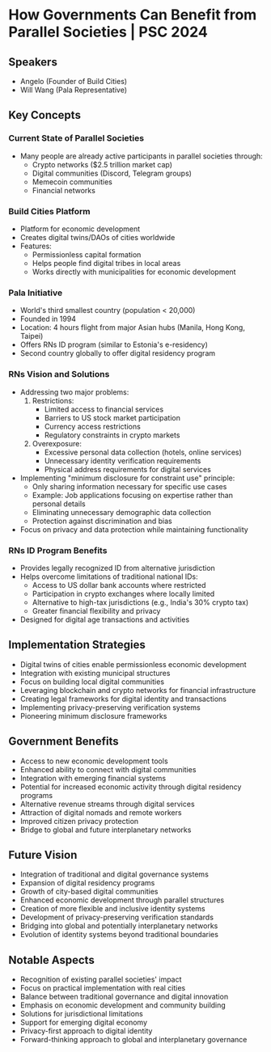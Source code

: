 # How Governments Can Benefit from Parallel Societies | PSC 2024

## Speakers
- Angelo (Founder of Build Cities)
- Will Wang (Pala Representative)

## Key Concepts

### Current State of Parallel Societies
- Many people are already active participants in parallel societies through:
  - Crypto networks ($2.5 trillion market cap)
  - Digital communities (Discord, Telegram groups)
  - Memecoin communities
  - Financial networks

### Build Cities Platform
- Platform for economic development
- Creates digital twins/DAOs of cities worldwide
- Features:
  - Permissionless capital formation
  - Helps people find digital tribes in local areas
  - Works directly with municipalities for economic development

### Pala Initiative
- World's third smallest country (population < 20,000)
- Founded in 1994
- Location: 4 hours flight from major Asian hubs (Manila, Hong Kong, Taipei)
- Offers RNs ID program (similar to Estonia's e-residency)
- Second country globally to offer digital residency program

### RNs Vision and Solutions
- Addressing two major problems:
  1. Restrictions:
     - Limited access to financial services
     - Barriers to US stock market participation
     - Currency access restrictions
     - Regulatory constraints in crypto markets
  2. Overexposure:
     - Excessive personal data collection (hotels, online services)
     - Unnecessary identity verification requirements
     - Physical address requirements for digital services
- Implementing "minimum disclosure for constraint use" principle:
  - Only sharing information necessary for specific use cases
  - Example: Job applications focusing on expertise rather than personal details
  - Eliminating unnecessary demographic data collection
  - Protection against discrimination and bias
- Focus on privacy and data protection while maintaining functionality

### RNs ID Program Benefits
- Provides legally recognized ID from alternative jurisdiction
- Helps overcome limitations of traditional national IDs:
  - Access to US dollar bank accounts where restricted
  - Participation in crypto exchanges where locally limited
  - Alternative to high-tax jurisdictions (e.g., India's 30% crypto tax)
  - Greater financial flexibility and privacy
- Designed for digital age transactions and activities

## Implementation Strategies
- Digital twins of cities enable permissionless economic development
- Integration with existing municipal structures
- Focus on building local digital communities
- Leveraging blockchain and crypto networks for financial infrastructure
- Creating legal frameworks for digital identity and transactions
- Implementing privacy-preserving verification systems
- Pioneering minimum disclosure frameworks

## Government Benefits
- Access to new economic development tools
- Enhanced ability to connect with digital communities
- Integration with emerging financial systems
- Potential for increased economic activity through digital residency programs
- Alternative revenue streams through digital services
- Attraction of digital nomads and remote workers
- Improved citizen privacy protection
- Bridge to global and future interplanetary networks

## Future Vision
- Integration of traditional and digital governance systems
- Expansion of digital residency programs
- Growth of city-based digital communities
- Enhanced economic development through parallel structures
- Creation of more flexible and inclusive identity systems
- Development of privacy-preserving verification standards
- Bridging into global and potentially interplanetary networks
- Evolution of identity systems beyond traditional boundaries

## Notable Aspects
- Recognition of existing parallel societies' impact
- Focus on practical implementation with real cities
- Balance between traditional governance and digital innovation
- Emphasis on economic development and community building
- Solutions for jurisdictional limitations
- Support for emerging digital economy
- Privacy-first approach to digital identity
- Forward-thinking approach to global and interplanetary governance 